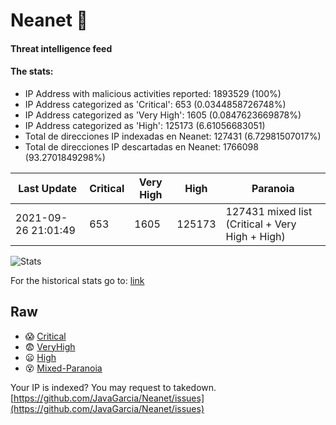 # Neanet :hocho:
#### Threat intelligence feed
#### The stats:

- IP Address with malicious activities reported: 1893529 (100%)
- IP Address categorized as 'Critical':  653 (0.0344858726748%)
- IP Address categorized as 'Very High':  1605 (0.0847623669878%)
- IP Address categorized as 'High':  125173 (6.61056683051)
- Total de direcciones IP indexadas en Neanet:  127431 (6.72981507017%)
- Total de direcciones IP descartadas en Neanet:  1766098 (93.2701849298%)

| Last Update | Critical | Very High | High | Paranoia |
| --- | --- | --- | --- | --- |
| 2021-09-26 21:01:49 | 653 | 1605 | 125173 | 127431 mixed list (Critical + Very High + High)|

![Stats](https://docs.google.com/spreadsheets/d/e/2PACX-1vSnaNMIXVabIpDJjufMlzH7poXnshF3mgd8Is1g9ytUEzVsP5my4Trn8f-xkoLLQ38xpL3HtmUexLo6/pubchart?oid=501124687&format=image)

For the historical stats go to: [link](/stats.csv)
## Raw
- :scream: [Critical](https://raw.githubusercontent.com/JavaGarcia/Neanet/master/blacklists/neanet_critical.txt)
- :fearful: [VeryHigh](https://raw.githubusercontent.com/JavaGarcia/Neanet/master/blacklists/neanet_veryHigh.txtt)
- :frowning: [High](https://raw.githubusercontent.com/JavaGarcia/Neanet/master/blacklists/neanet_high.txt)
- :dizzy_face: [Mixed-Paranoia](https://raw.githubusercontent.com/JavaGarcia/Neanet/master/blacklists/neanet_all.txt)


Your IP is indexed? You may request to takedown. [https://github.com/JavaGarcia/Neanet/issues](https://github.com/JavaGarcia/Neanet/issues)





















































































































































































































































































































































































































































































































































































































































































































































































































































































































































































































































































































































































































































































































































































































































































































































































































































































































































































































































































































































































































































































































































































































































































































































































































































































































































































































































































































































































































































































































































































































































































































































































































































































































































































































































































































































































































































































































































































































































































































































































































































































































































































































































































































































































































































































































































































































































































































































































































































































































































































































































































































































































































































































































































































































































































































































































































































































































































































































































































































































































































































































































































































































































































































































































































































































































































































































































































































































































































































































































































































































































































































































































































































































































































































































































































































































































































































































































































































































































































































































































































































































































































































































































































































































































































































































































































































































































































































































































































































































































































































































































































































































































































































